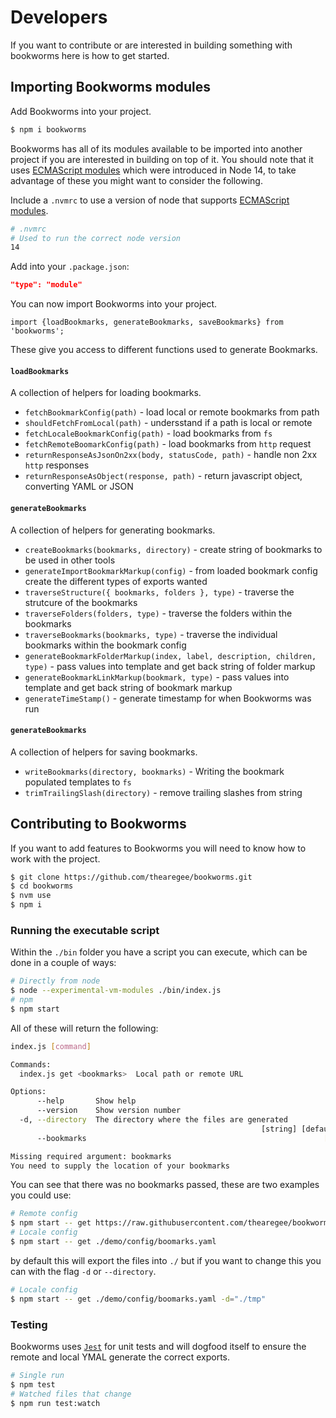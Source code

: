 # Developers

If you want to contribute or are interested in building something with bookworms here is how to get started.

## Importing Bookworms modules

Add Bookworms into your project.

```Bash
$ npm i bookworms
```

Bookworms has all of its modules available to be imported into another project if you are interested in building on top of it. You should note that it uses [ECMAScript modules](https://nodejs.org/api/vm.html#vm_class_vm_module) which were introduced in Node 14, to take advantage of these you might want to consider the following.

Include a `.nvmrc` to use a version of node that supports [ECMAScript modules](https://nodejs.org/api/vm.html#vm_class_vm_module).

```BASH
# .nvmrc
# Used to run the correct node version
14
```

Add into your `.package.json`:

```JSON
"type": "module"
```

You can now import Bookworms into your project.

```JS
import {loadBookmarks, generateBookmarks, saveBookmarks} from 'bookworms';
```

These give you access to different functions used to generate Bookmarks.

#### `loadBookmarks`

A collection of helpers for loading bookmarks.

* `fetchBookmarkConfig(path)` - load local or remote bookmarks from path
* `shouldFetchFromLocal(path)` - undersstand if a path is local or remote
* `fetchLocaleBookmarkConfig(path)` - load bookmarks from `fs`
* `fetchRemoteBoomarkConfig(path)` - load bookmarks from `http` request
* `returnResponseAsJsonOn2xx(body, statusCode, path)` - handle non 2xx `http` responses
* `returnResponseAsObject(response, path)` - return javascript object, converting YAML or JSON

#### `generateBookmarks`

A collection of helpers for generating bookmarks.

* `createBookmarks(bookmarks, directory)` - create string of bookmarks to be used in other tools
* `generateImportBookmarkMarkup(config)` - from loaded bookmark config create the different types of exports wanted
* `traverseStructure({ bookmarks, folders }, type)` - traverse the strutcure of the bookmarks
* `traverseFolders(folders, type)` - traverse the folders within the bookmarks
* `traverseBookmarks(bookmarks, type)` - traverse the individual bookmarks within the bookmark config
* `generateBookmarkFolderMarkup(index, label, description, children, type)` - pass values into template and get back string of folder markup
* `generateBookmarkLinkMarkup(bookmark, type)` - pass values into template and get back string of bookmark markup
* `generateTimeStamp()` - generate timestamp for when Bookworms was run

#### `generateBookmarks`

A collection of helpers for saving bookmarks.

* `writeBookmarks(directory, bookmarks)` - Writing the bookmark populated templates to `fs`
* `trimTrailingSlash(directory)` - remove trailing slashes from string

## Contributing to Bookworms

If you want to add features to Bookworms you will need to know how to work with the project.

```BASH
$ git clone https://github.com/thearegee/bookworms.git
$ cd bookworms
$ nvm use
$ npm i
```

### Running the executable script

Within the `./bin` folder you have a script you can execute, which can be done in a couple of ways:

``` BASH
# Directly from node
$ node --experimental-vm-modules ./bin/index.js
# npm
$ npm start
```

All of these will return the following:

``` BASH
index.js [command]

Commands:
  index.js get <bookmarks>  Local path or remote URL

Options:
      --help       Show help                                           [boolean]
      --version    Show version number                                 [boolean]
  -d, --directory  The directory where the files are generated
                                                        [string] [default: "./"]
      --bookmarks                                                     [required]

Missing required argument: bookmarks
You need to supply the location of your bookmarks
```
You can see that there was no bookmarks passed, these are two examples you could use:

```BASH
# Remote config
$ npm start -- get https://raw.githubusercontent.com/thearegee/bookworms/main/demo/config/bookmarks.yaml
# Locale config
$ npm start -- get ./demo/config/boomarks.yaml
```

by default this will export the files into `./` but if you want to change this you can with the flag `-d` or `--directory`.

```BASH
# Locale config
$ npm start -- get ./demo/config/boomarks.yaml -d="./tmp"
```

### Testing

Bookworms uses [`Jest`](https://jestjs.io/) for unit tests and will dogfood itself to ensure the remote and local YMAL generate the correct exports.

```BASH
# Single run
$ npm test
# Watched files that change
$ npm run test:watch
```